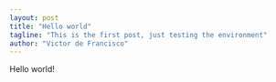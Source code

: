 ```yaml
---
layout: post
title: "Hello world"
tagline: "This is the first post, just testing the environment"
author: "Victor de Francisco"
---
```


Hello world!